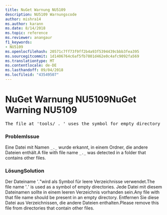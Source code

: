 ```yaml
---
title: NuGet Warnung NU5109
description: NU5109 Warnungscode
author: mishra14
ms.author: karann
ms.date: 8/14/2018
ms.topic: reference
ms.reviewer: anangaur
f1_keywords:
- NU5109
ms.openlocfilehash: 20571c7ff73f9ff2b4a93f5394439cbbb3fea395
ms.sourcegitcommit: 1d1406764c6af5fb7801d462e0c4afc9092fa569
ms.translationtype: MT
ms.contentlocale: de-DE
ms.lasthandoff: 09/04/2018
ms.locfileid: "43549507"
---
```

# <a name="nuget-warning-nu5109"></a><span data-ttu-id="f80f1-103">NuGet Warnung NU5109</span><span class="sxs-lookup"><span data-stu-id="f80f1-103">NuGet Warning NU5109</span></span>
<pre>The file at 'tools/_._' uses the symbol for empty directory '_._', but it is present in a directory that contains other files. Please remove this file from directories that contain other files.</pre>

### <a name="issue"></a><span data-ttu-id="f80f1-104">Problem</span><span class="sxs-lookup"><span data-stu-id="f80f1-104">Issue</span></span>

<span data-ttu-id="f80f1-105">Eine Datei mit Namen `_._` wurde erkannt, in einem Ordner, die andere Dateien enthält.</span><span class="sxs-lookup"><span data-stu-id="f80f1-105">A file with file name `_._` was detected in a folder that contains other files.</span></span>


### <a name="solution"></a><span data-ttu-id="f80f1-106">Lösung</span><span class="sxs-lookup"><span data-stu-id="f80f1-106">Solution</span></span>

 <span data-ttu-id="f80f1-107">Der Dateiname '_._"wird als Symbol für leere Verzeichnisse verwendet.</span><span class="sxs-lookup"><span data-stu-id="f80f1-107">The file name '_._' is used as a symbol of empty directories.</span></span> <span data-ttu-id="f80f1-108">Jede Datei mit diesem Dateinamen sollte in einem leeren Verzeichnis vorhanden sein.</span><span class="sxs-lookup"><span data-stu-id="f80f1-108">Any file with that file name should be present in an empty directory.</span></span> <span data-ttu-id="f80f1-109">Entfernen Sie diese Datei aus Verzeichnissen, die andere Dateien enthalten.</span><span class="sxs-lookup"><span data-stu-id="f80f1-109">Please remove this file from directories that contain other files.</span></span>

